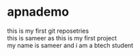 # apnademo
this is my first git reposetries 
<br>
this is sameer as this is my first project
<br>
my name is sameer and i am a btech student
